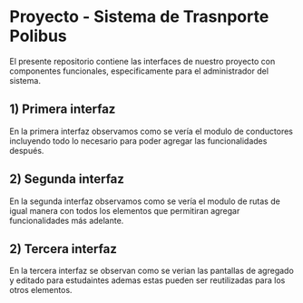 # Proyecto - Sistema de Trasnporte Polibus 

El presente repositorio contiene las interfaces de nuestro proyecto con componentes funcionales, especificamente para el administrador del sistema.

## 1) Primera interfaz

En la primera interfaz observamos como se vería el modulo de conductores incluyendo todo lo necesario para poder agregar las funcionalidades después.

## 2) Segunda interfaz

En la segunda interfaz observamos como se vería el modulo de rutas de igual manera con todos los elementos que permitiran agregar funcionalidades más adelante.

## 2) Tercera interfaz

En la tercera interfaz se observan como se verian las pantallas de agregado y editado para estudaintes ademas estas pueden ser reutilizadas para los otros elementos.


